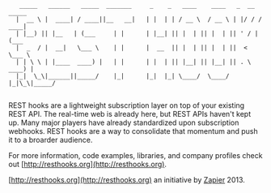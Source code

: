 ```
   _____   ______   _____  _______     _    _   ____    ____   _  __  _____ 
  |  __ \ |  ____| / ____||__   __|   | |  | | / __ \  / __ \ | |/ / / ____|
  | |__) || |__   | (___     | |      | |__| || |  | || |  | || ' / | (___  
  |  _  / |  __|   \___ \    | |      |  __  || |  | || |  | ||  <   \___ \ 
  | | \ \ | |____  ____) |   | |      | |  | || |__| || |__| || . \  ____) |
  |_|  \_\|______||_____/    |_|      |_|  |_| \____/  \____/ |_|\_\|_____/ 
                                                                         
```                                                               

REST hooks are a lightweight subscription layer on top of your existing REST API. The real-time web is already here, but REST APIs haven't kept up. Many major players have already standardized upon subscription webhooks. REST hooks are a way to consolidate that momentum and push it to a broarder audience.

For more information, code examples, libraries, and company profiles check out [http://resthooks.org](http://resthooks.org).

[http://resthooks.org](http://resthooks.org) an initiative by [Zapier](https://zapier.com) 2013.
